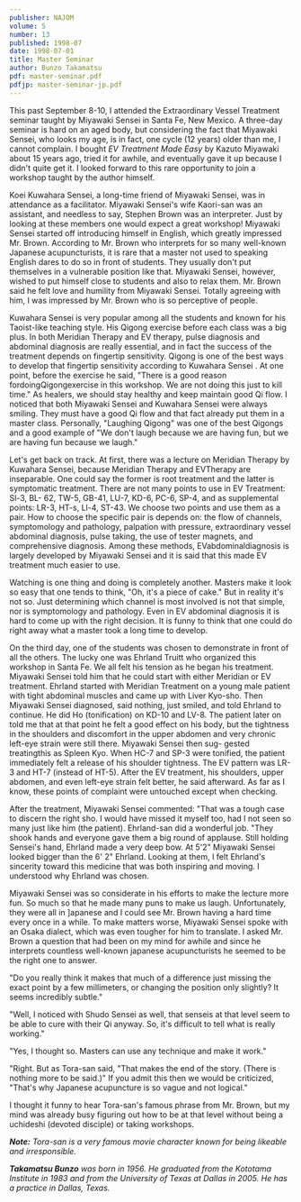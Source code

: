 ```yaml
---
publisher: NAJOM
volume: 5
number: 13
published: 1998-07
date: 1998-07-01
title: Master Seminar
author: Bunzo Takamatsu
pdf: master-seminar.pdf
pdfjp: master-seminar-jp.pdf
---
```


This past September 8-10, I attended the Extraordinary Vessel Treatment seminar taught by Miyawaki Sensei in Santa Fe, New Mexico. A three-day seminar is hard on an aged body, but considering the fact that Miyawaki Sensei, who looks my age, is in fact, one cycle (12 years) older than me, I cannot complain.<!--more--> I bought _EV Treatment Made Easy_ by Kazuto Miyawaki about 15 years ago, tried it for awhile, and eventually gave it up because I didn't quite get it. I looked forward to this rare opportunity to join a workshop taught by the author himself.

Koei Kuwahara Sensei, a long-time friend of Miyawaki Sensei, was in attendance as a facilitator. Miyawaki Sensei's wife Kaori-san was an assistant, and needless to say, Stephen Brown was an interpreter. Just by looking at these members one would expect a great workshop! Miyawaki Sensei started off introducing himself in English, which greatly impressed Mr. Brown. According to Mr. Brown who interprets for so many well-known Japanese acupuncturists, it is rare that a master not used to speaking English dares to do so in front of students. They usually don't put themselves in a vulnerable position like that. Miyawaki Sensei, however, wished to put himself close to students and also to relax them. Mr. Brown said he felt love and humility from Miyawaki Sensei. Totally agreeing with him, I was impressed by Mr. Brown who is so perceptive of people.

Kuwahara Sensei is very popular among all the students and known for his Taoist-like teaching style. His Qigong exercise before each class was a big plus. In both Meridian Therapy and EV therapy, pulse diagnosis and abdominal diagnosis are really essential, and in fact the success of the treatment depends on fingertip sensitivity. Qigong is one of the best ways to develop that fingertip sensitivity according to Kuwahara Sensei . At one point, before the exercise he said, "There is a good reason fordoingQigongexercise in this workshop. We are not doing this just to kill time." As healers, we should stay healthy and keep maintain good Qi flow. I noticed that both Miyawaki Sensei and Kuwahara Sensei were always smiling. They must have a good Qi flow and that fact already put them in a master class. Personally, "Laughing Qigong" was one of the best Qigongs and a good example of "We don't laugh because we are having fun, but we are having fun because we laugh."

Let's get back on track. At first, there was a lecture on Meridian Therapy by Kuwahara Sensei, because Meridian Therapy and EVTherapy are inseparable. One could say the former is root treatment and the latter is symptomatic treatment. There are not many points to use in EV Treatment: Sl-3, BL- 62, TW-5, GB-41, LU-7, KD-6, PC-6, SP-4, and as supplemental points: LR-3, HT-s, Ll-4, ST-43. We choose two points and use them as a pair. How to choose the specific pair is depends on: the flow of channels, symptomology and pathology, palpation with pressure, extraordinary vessel abdominal diagnosis, pulse taking, the use of tester magnets, and comprehensive diagnosis. Among these methods, EVabdominaldiagnosis is largely developed by Miyawaki Sensei and it is said that this made EV treatment much easier to use.

Watching is one thing and doing is completely another. Masters make it look so easy that one tends to think, "Oh, it's a piece of cake." But in reality it's not so. Just determining which channel is most involved is not that simple, nor is symptomology and pathology. Even in EV abdominal diagnosis it is hard to come up with the right decision. It is funny to think that one could do right away what a master took a long time to develop.

On the third day, one of the students was chosen to demonstrate in front of all the others. The lucky one was Ehrland Truitt who organized this workshop in Santa Fe. We all felt his tension as he began his treatment. Miyawaki Sensei told him that he could start with either Meridian or EV treatment. Ehrland started with Meridian Treatment on a young male patient with tight abdominal muscles and came up with Liver Kyo-sho. Then Miyawaki Sensei diagnosed, said nothing, just smiled, and told Ehrland to continue. He did Ho (tonification) on KD-10 and LV-8. The patient later on told me that at that point he felt a good effect on his body, but the tightness in the shoulders and discomfort in the upper abdomen and very chronic left-eye strain were still there. Miyawaki Sensei then sug- gested treatingthis as Spleen Kyo. When HC-7 and SP-3 were tonified, the patient immediately felt a release of his shoulder tightness. The EV pattern was LR-3 and HT-7 (instead of HT-5). After the EV treatment, his shoulders, upper abdomen, and even left-eye strain felt better, he said afterward. As far as I know, these points of complaint were untouched except when checking.

After the treatment, Miyawaki Sensei commented: "That was a tough case to discern the right sho. I would have missed it myself too, had I not seen so many just like him (the patient). Ehrland-san did a wonderful job. "They shook hands and everyone gave them a big round of applause. Still holding Sensei's hand, Ehrland made a very deep bow. At 5'2" Miyawaki Sensei looked bigger than the 6' 2" Ehrland. Looking at them, I felt Ehrland's sincerity toward this medicine that was both inspiring and moving. I understood why Ehrland was chosen.

Miyawaki Sensei was so considerate in his efforts to make the lecture more fun. So much so that he made many puns to make us laugh. Unfortunately, they were all in ]apanese and I could see Mr. Brown having a hard time every once in a while. To make matters worse, Miyawaki Sensei spoke with an Osaka dialect, which was even tougher for him to translate. I asked Mr. Brown a question that had been on my mind for awhile and since he interprets countless well-known japanese acupuncturists he seemed to be the right one to answer.

"Do you really think it makes that much of a difference just missing the exact point by a few millimeters, or changing the position only slightly? It seems incredibly subtle."

"Well, I noticed with Shudo Sensei as well, that senseis at that level seem to be able to cure with their Qi anyway. So, it's difficult to tell what is really working."

"Yes, I thought so. Masters can use any technique and make it work."

"Right. But as Tora-san said, "That makes the end of the story. (There is nothing more to be said.)" If you admit this then we would be criticized, "That's why Japanese acupuncture is so vague and not logical."

I thought it funny to hear Tora-san's famous phrase from Mr. Brown, but my mind was already busy figuring out how to be at that level without being a uchideshi (devoted disciple) or taking workshops.

_**Note:** Tora-san is a very famous movie character known for being likeable and irresponsible._

_**Takamatsu Bunzo** was born in 1956. He graduated from the Kototama Institute in 1983 and from the University of Texas at Dallas in 2005. He has a practice in Dallas, Texas._
